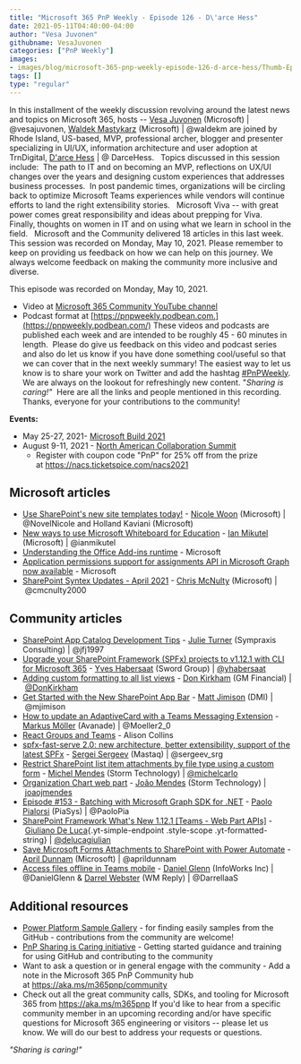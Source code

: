 ```yaml
---
title: "Microsoft 365 PnP Weekly - Episode 126 - D\'arce Hess"
date: 2021-05-11T04:40:00-04:00
author: "Vesa Juvonen"
githubname: VesaJuvonen
categories: ["PnP Weekly"]
images:
- images/blog/microsoft-365-pnp-weekly-episode-126-d-arce-hess/Thumb-Ep126.png
tags: []
type: "regular"
---
```

In this installment of the weekly discussion revolving around the latest
news and topics on Microsoft 365, hosts -- [Vesa
Juvonen](http://twitter.com/vesajuvonen) (Microsoft) |
@vesajuvonen, [Waldek
Mastykarz](http://twitter.com/waldekm) (Microsoft) | @waldekm are
joined by Rhode Island, US-based, MVP, professional archer, blogger and
presenter specializing in UI/UX, information architecture and user
adoption at TrnDigital, [D'arce Hess](https://twitter.com/DarceHess) |
@ DarceHess.   Topics discussed in this session include:  The path to IT
and on becoming an MVP, reflections on UX/UI changes over the years and
designing custom experiences that addresses business processes.  In post
pandemic times, organizations will be circling back to optimize
Microsoft Teams experiences while vendors will continue efforts to land
the right extensibility stories.   Microsoft Viva -- with great power
comes great responsibility and ideas about prepping for Viva.   Finally,
thoughts on women in IT and on using what we learn in school in the
field.   Microsoft and the Community delivered 18 articles in this last
week.  This session was recorded on Monday, May 10, 2021.
Please remember to keep on providing us feedback on how we can help on
this journey. We always welcome feedback on making the community more
inclusive and diverse.

This episode was recorded on Monday, May 10, 2021.

-   Video at [Microsoft 365 Community YouTube
    channel](https://aka.ms/m365pnp-videos)
-   Podcast format
    at [https://pnpweekly.podbean.com.](https://pnpweekly.podbean.com/)
These videos and podcasts are published each week and are intended to be
roughly 45 - 60 minutes in length.  Please do give us feedback on this
video and podcast series and also do let us know if you have done
something cool/useful so that we can cover that in the next weekly
summary! The easiest way to let us know is to share your work on Twitter
and add the
hashtag [#PnPWeekly](https://twitter.com/search?q=%23pnpweekly). We are
always on the lookout for refreshingly new content. "*Sharing is
caring!"* 
Here are all the links and people mentioned in this recording. Thanks,
everyone for your contributions to the community!

**Events:**

-   May 25-27, 2021- [Microsoft Build
    2021](https://mybuild.microsoft.com/?WT.mc_id=m365-27875-wmastyka)
-   August 9-11, 2021 - [North American Collaboration
    Summit](https://www.collabsummit.org/)
    -   Register with coupon code "PnP" for 25% off from the prize
        at <https://nacs.ticketspice.com/nacs2021>


## Microsoft articles

-   [Use SharePoint's new site templates
    today!](https://techcommunity.microsoft.com/t5/microsoft-sharepoint-blog/use-sharepoint-s-new-site-templates-today/ba-p/2304372?WT.mc_id=m365-27875-wmastyka) -
    [Nicole Woon](https://twitter.com/NovelNicole) (Microsoft) | 
    @NovelNicole and Holland Kaviani (Microsoft)
-   [New ways to use Microsoft Whiteboard for
    Education](https://techcommunity.microsoft.com/t5/microsoft-365-blog/new-ways-to-use-microsoft-whiteboard-for-education/ba-p/2295661?WT.mc_id=m365-27875-wmastyka) -
    [Ian Mikutel](http://www.twitter.com/ianmikutel) (Microsoft)
    | @ianmikutel
-   [Understanding the Office Add-ins
    runtime](https://developer.microsoft.com/microsoft-365/blogs/understanding-office-add-ins-runtime/?WT.mc_id=m365-27875-wmastyka) -
    Microsoft
-   [Application permissions support for assignments API in Microsoft
    Graph now
    available](https://developer.microsoft.com/microsoft-365/blogs/application-permissions-support-for-assignments-api-in-microsoft-graph-now-available/?WT.mc_id=m365-27875-wmastyka) -
    Microsoft
-   [SharePoint Syntex Updates - April
    2021](https://techcommunity.microsoft.com/t5/sharepoint-syntex/sharepoint-syntex-updates-april-2021/ba-p/2280653?WT.mc_id=m365-27875-wmastyka) -
    [Chris McNulty](https://twitter.com/cmcnulty2000) (Microsoft)
    | @cmcnulty2000

## Community articles

-   [SharePoint App Catalog Development
    Tips](https://julieturner.net/2021/05/sharepoint-app-catalog-development-tips/?utm_source=rss&utm_medium=rss&utm_campaign=sharepoint-app-catalog-development-tips) -
    [Julie Turner](https://twitter.com/jfj1997) (Sympraxis Consulting)
    | @jfj1997
-   [Upgrade your SharePoint Framework (SPFx) projects to v1.12.1 with
    CLI for Microsoft
    365](https://yhabersaat.ch/2021/05/02/upgrade-your-spfx-projects-to-v1-12-1-with-cli-for-microsoft-365/)
    - [Yves Habersaat](https://twitter.com/yhabersaat) (Sword Group)
    | [@yhabersaat](https://techcommunity.microsoft.com/t5/user/viewprofilepage/user-id/957821)
-   [Adding custom formatting to all list
    views](https://www.donkirkham.com/blog/list-formatting/) - [Don
    Kirkham](https://twitter.com/DonKirkham) (GM Financial)
    | [@DonKirkham](https://techcommunity.microsoft.com/t5/user/viewprofilepage/user-id/407309)
-   [Get Started with the New SharePoint App
    Bar](https://mattjimison.com/2021/04/30/get-started-with-the-new-sharepoint-app-bar/) -
    [Matt Jimison](https://twitter.com/mjimison) (DMI) | @mjimison
-   [How to update an AdaptiveCard with a Teams Messaging
    Extension](https://mmsharepoint.wordpress.com/2021/05/05/how-to-update-an-adaptivecard-with-a-teams-messaging-extension/) -
    [Markus Möller](https://twitter.com/Moeller2_0) (Avanade) |
    @Moeller2_0 
-   [React Groups and
    Teams](https://graphgod.dev/2021/05/04/react-groups-and-teams-2/) -
    Alison Collins 
-   [spfx-fast-serve 2.0: new architecture, better extensibility,
    support of the latest
    SPFx](https://spblog.net/post/2021/05/04/spfx-fast-serve-2-0-new-architecture-better-extensibility-support-of-the-latest-spfx) -
    [Sergei Sergeev](https://twitter.com/sergeev_srg) (Mastaq)
    | @sergeev_srg
-   [Restrict SharePoint list item attachments by file type using a
    custom
    form](https://michelcarlo.com/2021/05/08/restrict-sharepoint-list-attachments-by-file-type/)
    - [Michel Mendes](https://twitter.com/michelcarlo) (Storm
    Technology)
    | [@michelcarlo](https://techcommunity.microsoft.com/t5/user/viewprofilepage/user-id/65753)
-   [Organization Chart web
    part](https://github.com/pnp/sp-dev-fx-webparts/tree/main/samples/react-organization-chart)
    - [João Mendes](https://twitter.com/joaojmendes) (Storm Technology)
    | [joaojmendes](https://github.com/joaojmendes)
-   [Episode #153​ - Batching with Microsoft Graph SDK for
    .NET](https://www.youtube.com/watch?v=LHcn8INyYAg) - [Paolo
    Pialorsi](https://twitter.com/PaoloPia) (PiaSys) | @PaoloPia
-   [SharePoint Framework What's New 1.12.1 \[Teams - Web Part
    APIs\]](https://www.youtube.com/watch?v=6Q3mKio9rXs) - [Giuliano De
    Luca](https://twitter.com/DeLucaGiulian){.yt-simple-endpoint
    .style-scope
    .yt-formatted-string} | [@delucagiulian](https://techcommunity.microsoft.com/t5/user/viewprofilepage/user-id/1038317)
-   [Save Microsoft Forms Attachments to SharePoint with Power
    Automate](https://www.youtube.com/watch?v=Xb_k8vOERpU) - [April
    Dunnam](https://twitter.com/aprildunnam) (Microsoft)
    | @aprildunnam
-   [Access files offline in Teams
    mobile](https://regarding365.com/access-files-offline-in-teams-mobile-e804a32eafa8)
    - [Daniel Glenn](https://twitter.com/DanielGlenn) (InfoWorks Inc)
    |  @DanielGlenn & [Darrel Webster](https://twitter.com/DarrellaaS)
    (WM Reply) | @DarrellaaS

## Additional resources

-   [Power Platform Sample
    Gallery](https://aka.ms/powerplatform-samples) - for finding easily
    samples from the GitHub - contributions from the community are
    welcome!
-   [PnP Sharing is Caring
    initiative](https://aka.ms/sharing-is-caring) - Getting started
    guidance and training for using GitHub and contributing to the
    community
-   Want to ask a question or in general engage with the community - Add
    a note in the Microsoft 365 PnP Community hub
    at <https://aka.ms/m365pnp/community>
-   Check out all the great community calls, SDKs, and tooling for
    Microsoft 365 from <https://aka.ms/m365pnp>
If you'd like to hear from a specific community member in an upcoming
recording and/or have specific questions for Microsoft 365 engineering
or visitors -- please let us know. We will do our best to address your
requests or questions.

*"Sharing is caring!"*
